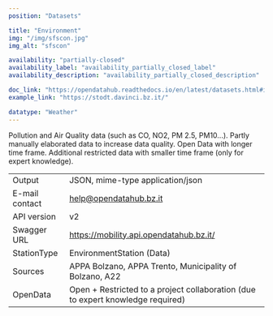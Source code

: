 ```yaml
---
position: "Datasets"

title: "Environment"
img: "/img/sfscon.jpg"
img_alt: "sfscon"

availability: "partially-closed"
availability_label: "availability_partially_closed_label"
availability_description: "availability_partially_closed_description"

doc_link: "https://opendatahub.readthedocs.io/en/latest/datasets.html#id5"
example_link: "https://stodt.davinci.bz.it/"

datatype: "Weather"
---
```


Pollution and Air Quality data (such as CO, NO2, PM 2.5, PM10...). Partly manually elaborated data to increase data quality. Open Data with longer time frame. Additional restricted data with smaller time frame (only for expert knowledge).

|                |                                                                                 |
| :------------- | ------------------------------------------------------------------------------- |
| Output         | JSON, mime-type application/json                                                |
| E-mail contact | help@opendatahub.bz.it                                                          |
| API version    | v2                                                                              |
| Swagger URL    | https://mobility.api.opendatahub.bz.it/                                         |
| StationType    | EnvironmentStation (Data)                                                       |
| Sources        | APPA Bolzano, APPA Trento, Municipality of Bolzano, A22                         |
| OpenData       | Open + Restricted to a project collaboration (due to expert knowledge required) |

